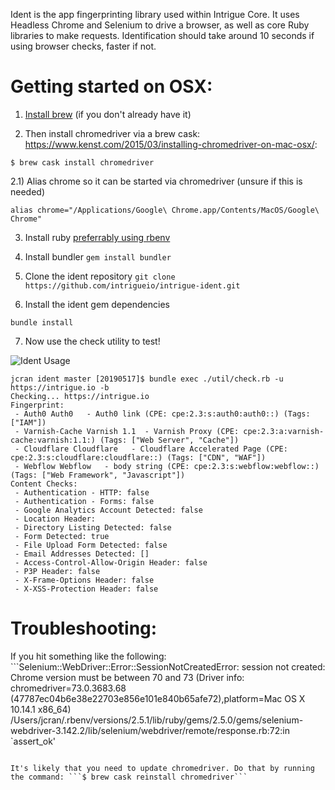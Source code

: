 Ident is the app fingerprinting library used within Intrigue Core. It uses Headless Chrome and Selenium to drive a browser, as well as core Ruby libraries to make requests. Identification should take around 10 seconds if using browser checks, faster if not.

Getting started on OSX:
=======================
1) [Install brew](https://brew.sh/) (if you don't already have it)

2)  Then install chromedriver via a brew cask: https://www.kenst.com/2015/03/installing-chromedriver-on-mac-osx/: 

```
$ brew cask install chromedriver
```

2.1) Alias chrome so it can be started via chromedriver (unsure if this is needed)

```
alias chrome="/Applications/Google\ Chrome.app/Contents/MacOS/Google\ Chrome"
```

3) Install ruby [preferrably using rbenv](https://github.com/rbenv/rbenv#installation)

4) Install bundler ```gem install bundler```

5) Clone the ident repository ```git clone https://github.com/intrigueio/intrigue-ident.git```

6) Install the ident gem dependencies

```bundle install```

7) Now use the check utility to test!

![Ident Usage](https://monosnap.com/image/RN9uag2d5la5AnVB972pupvkSuBmMm.png)

```
jcran ident master [20190517]$ bundle exec ./util/check.rb -u https://intrigue.io -b
Checking... https://intrigue.io
Fingerprint:
 - Auth0 Auth0   - Auth0 link (CPE: cpe:2.3:s:auth0:auth0::) (Tags: ["IAM"])
 - Varnish-Cache Varnish 1.1  - Varnish Proxy (CPE: cpe:2.3:a:varnish-cache:varnish:1.1:) (Tags: ["Web Server", "Cache"])
 - Cloudflare Cloudflare   - Cloudflare Accelerated Page (CPE: cpe:2.3:s:cloudflare:cloudflare::) (Tags: ["CDN", "WAF"])
 - Webflow Webflow   - body string (CPE: cpe:2.3:s:webflow:webflow::) (Tags: ["Web Framework", "Javascript"])
Content Checks:
 - Authentication - HTTP: false
 - Authentication - Forms: false
 - Google Analytics Account Detected: false
 - Location Header: 
 - Directory Listing Detected: false
 - Form Detected: true
 - File Upload Form Detected: false
 - Email Addresses Detected: []
 - Access-Control-Allow-Origin Header: false
 - P3P Header: false
 - X-Frame-Options Header: false
 - X-XSS-Protection Header: false
```


Troubleshooting:
================

If you hit something like the following: ```Selenium::WebDriver::Error::SessionNotCreatedError: session not created: Chrome version must be between 70 and 73
  (Driver info: chromedriver=73.0.3683.68 (47787ec04b6e38e22703e856e101e840b65afe72),platform=Mac OS X 10.14.1 x86_64)
  /Users/jcran/.rbenv/versions/2.5.1/lib/ruby/gems/2.5.0/gems/selenium-webdriver-3.142.2/lib/selenium/webdriver/remote/response.rb:72:in `assert_ok'
```

It's likely that you need to update chromedriver. Do that by running the command: ```$ brew cask reinstall chromedriver```